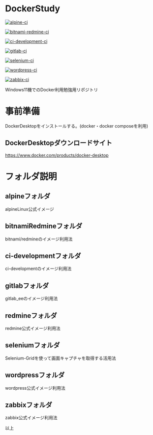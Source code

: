 # DockerStudy
[![alpine-ci](https://github.com/jumborin/DockerStudy/actions/workflows/alpine-ci.yml/badge.svg)](https://github.com/jumborin/DockerStudy/actions/workflows/alpine-ci.yml)

[![bitnami-redmine-ci](https://github.com/jumborin/DockerStudy/actions/workflows/bitnami-redmine-ci.yml/badge.svg)](https://github.com/jumborin/DockerStudy/actions/workflows/bitnami-redmine-ci.yml)

[![ci-development-ci](https://github.com/jumborin/DockerStudy/actions/workflows/ci-development.yml/badge.svg)](https://github.com/jumborin/DockerStudy/actions/workflows/ci-development.yml)

[![gitlab-ci](https://github.com/jumborin/DockerStudy/actions/workflows/gitlab-ci.yml/badge.svg)](https://github.com/jumborin/DockerStudy/actions/workflows/gitlab-ci.yml)

[![selenium-ci](https://github.com/jumborin/DockerStudy/actions/workflows/selenium-ci.yml/badge.svg)](https://github.com/jumborin/DockerStudy/actions/workflows/selenium-ci.yml)

[![wordpress-ci](https://github.com/jumborin/DockerStudy/actions/workflows/wordpress-ci.yml/badge.svg)](https://github.com/jumborin/DockerStudy/actions/workflows/wordpress-ci.yml)

[![zabbix-ci](https://github.com/jumborin/DockerStudy/actions/workflows/zabbix-ci.yml/badge.svg)](https://github.com/jumborin/DockerStudy/actions/workflows/zabbix-ci.yml)

Windows11機でのDocker利用勉強用リポジトリ

# 事前準備
DockerDesktopをインストールする。(docker・docker composeを利用)

## DockerDesktopダウンロードサイト
https://www.docker.com/products/docker-desktop

# フォルダ説明
## alpineフォルダ
alpineLinux公式イメージ

## bitnamiRedmineフォルダ
bitnami/redmineのイメージ利用法

## ci-developmentフォルダ
ci-developmentのイメージ利用法

## gitlabフォルダ
gitlab_eeのイメージ利用法

## redmineフォルダ
redmine公式イメージ利用法

## seleniumフォルダ
Selenium-Gridを使って画面キャプチャを取得する活用法

## wordpressフォルダ
wordpress公式イメージ利用法

## zabbixフォルダ
zabbix公式イメージ利用法

以上